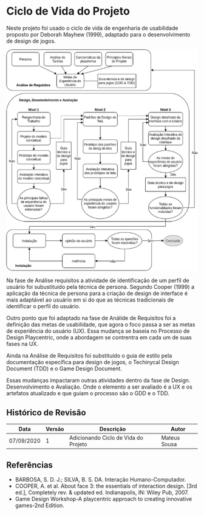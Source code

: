 # Ciclo de Vida do Projeto

Neste projeto foi usado o ciclo de vida de engenharia de usabilidade proposto por Deborah Mayhew (1999), adaptado para o desenvolvimento de design de jogos.

![Diagrama Mayhew Adaptado](img/driagram_mayhew.png)

Na fase de Análise requisitos a atividade de identificação de um perfil de usuário foi subustituido pela técnica de persona. Segundo Cooper (1999) a aplicação da técnica de persona para a criação de design de interface é mais adaptável ao usuário em si do que as técnicas tradicionais de identificar o perfil do usuário.

Outro ponto que foi adaptado na fase de Análide de Requisitos foi a definição das metas de usabilidade, que agora o foco passa a ser as metas de experiência do usuário (UX). Essa mudança se baseia no Processo de Design Playcentric, onde a abordagem se contrentra em cada um de suas fases na UX.

Ainda na Análise de Requisitos foi substituído o guia de estilo pela documentação específica para design de jogos, o Techinycal Design Document (TDD) e o Game Design Document.

Essas mudanças impactaram outras atividades dentro da fase de Design. Desenvolvimento e Avaliação. Onde o elemento a ser avaliado é a UX e os artefatos atualizado e que guiam o processo são o GDD e o TDD. 


## Histórico de Revisão

| Data | Versão| Descrição | Autor |
|----|----|----|----|
| 07/09/2020 | 1 | Adicionando Ciclo de Vida do Projeto | Mateus Sousa |

## Referências

- BARBOSA, S. D. J.; SILVA, B. S. DA. Interação Humano-Computador.
- COOPER, A. et al. About face 3: the essentials of interaction design. [3rd ed.], Completely rev. & updated ed. Indianapolis, IN: Wiley Pub, 2007. 
- Game Design Workshop-A playcentric approach to creating innovative games-2nd Edition. 

